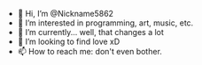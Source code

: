 - 👋 Hi, I’m @Nickname5862
- 👀 I’m interested in programming, art, music, etc.
- 🌱 I’m currently... well, that changes a lot
- 💞️ I’m looking to find love xD
- 📫 How to reach me: don't even bother.

<!---
Nickname5862/Nickname5862 is a ✨ special ✨ repository because its `README.md` (this file) appears on your GitHub profile.
You can click the Preview link to take a look at your changes.
--->
